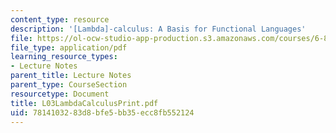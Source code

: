```yaml
---
content_type: resource
description: '[Lambda]-calculus: A Basis for Functional Languages'
file: https://ol-ocw-studio-app-production.s3.amazonaws.com/courses/6-827-multithreaded-parallelism-languages-and-compilers-fall-2002/7814103283d8bfe5bb35ecc8fb552124_L03LambdaCalculusPrint.pdf
file_type: application/pdf
learning_resource_types:
- Lecture Notes
parent_title: Lecture Notes
parent_type: CourseSection
resourcetype: Document
title: L03LambdaCalculusPrint.pdf
uid: 78141032-83d8-bfe5-bb35-ecc8fb552124
---
```

